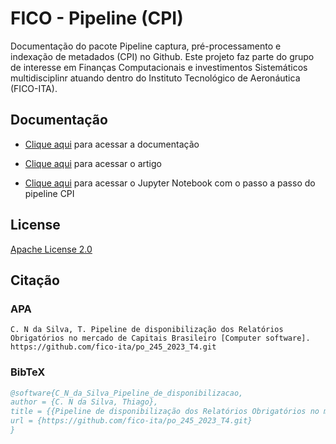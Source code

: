 # FICO - Pipeline (CPI)

Documentação do pacote Pipeline captura, pré-processamento e indexação de metadados (CPI)  no Github.
Este projeto faz parte do grupo de interesse em Finanças Computacionais e investimentos Sistemáticos multidisciplinr atuando dentro do Instituto Tecnológico de Aeronáutica (FICO-ITA).


## Documentação

- [Clique aqui](docs/index.md) para acessar a documentação

* [Clique aqui](docs/Pipeline_de_disponibiliza%C3%A7%C3%A3o_de_relat%C3%B3rios_obrigat%C3%B3rios_no_mercado_de_capitais_brasileiro.pdf) para acessar o artigo
  
* [Clique aqui](docs/tutorials/tutorial_cpi.ipynb) para acessar o Jupyter Notebook com o passo a passo do pipeline CPI

## License

[Apache License 2.0](LICENSE)



## Citação

### APA
```text
C. N da Silva, T. Pipeline de disponibilização dos Relatórios Obrigatórios no mercado de Capitais Brasileiro [Computer software]. https://github.com/fico-ita/po_245_2023_T4.git
```

### BibTeX
```bibtex
@software{C_N_da_Silva_Pipeline_de_disponibilizacao,
author = {C. N da Silva, Thiago},
title = {{Pipeline de disponibilização dos Relatórios Obrigatórios no mercado de Capitais Brasileiro}},
url = {https://github.com/fico-ita/po_245_2023_T4.git}
}
```


